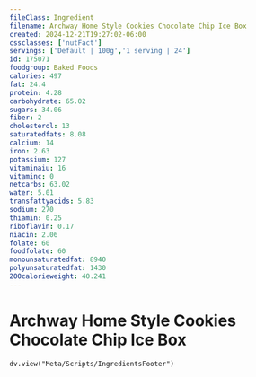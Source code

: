 ```yaml
---
fileClass: Ingredient
filename: Archway Home Style Cookies Chocolate Chip Ice Box
created: 2024-12-21T19:27:02-06:00
cssclasses: ['nutFact']
servings: ['Default | 100g','1 serving | 24']
id: 175071
foodgroup: Baked Foods
calories: 497
fat: 24.4
protein: 4.28
carbohydrate: 65.02
sugars: 34.06
fiber: 2
cholesterol: 13
saturatedfats: 8.08
calcium: 14
iron: 2.63
potassium: 127
vitaminaiu: 16
vitaminc: 0
netcarbs: 63.02
water: 5.01
transfattyacids: 5.83
sodium: 270
thiamin: 0.25
riboflavin: 0.17
niacin: 2.06
folate: 60
foodfolate: 60
monounsaturatedfat: 8940
polyunsaturatedfat: 1430
200calorieweight: 40.241
---
```


# Archway Home Style Cookies Chocolate Chip Ice Box

```dataviewjs
dv.view("Meta/Scripts/IngredientsFooter")
```